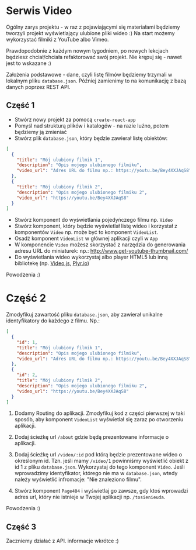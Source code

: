 # Serwis Video

Ogólny zarys projektu - w raz z pojawiającymi się materiałami będziemy tworzyli projekt wyświetlający ulubione pliki wideo :)
Na start możemy wykorzystać filmiki z YouTube albo Vimeo.

Prawdopodobnie z każdym nowym tygodniem, po nowych lekcjach będziesz chciał/chciała refaktorować swój projekt. Nie krępuj się - nawet jest to wskazane :)

Założenia podstawowe - dane, czyli listę filmów będziemy trzymali w lokalnym pliku `database.json`. Później zamienimy to na komunikację z bazą danych poprzez REST API.

## Część 1

* Stwórz nowy projekt za pomocą `create-react-app`
* Pomyśl nad strukturą plików i katalogów - na razie luźno, potem będziemy ją zmieniać
* Stwórz plik `database.json`, który będzie zawierał listę obiektów:

```json
[
  {
    "title": "Mój ulubiony filmik 1",
    "description": "Opis mojego ulubionego filmiku",
    "video_url": "Adres URL do filmu np.: https://youtu.be/Bey4XXJAqS8"
  },
  {
    "title": "Mój ulubiony filmik 2",
    "description": "Opis mojego ulubionego filmiku 2",
    "video_url": "https://youtu.be/Bey4XXJAqS8"
  }
]

```

* Stwórz komponent do wyświetlania pojedyńczego filmu np. `Video`
* Stwórz komponent, który będzie wyświetlał listę wideo i korzystał z komponentów `Video` np. może być to komponent `VideoList`.
* Osadź komponent `VideoList` w głównej aplikacji czyli w `App`
* W komponencie `Video` możesz skorzystać z narzędzia do generowania adresu URL do miniaturek: np.: http://www.get-youtube-thumbnail.com/
* Do wyświetlania wideo wykorzystaj albo player HTML5 lub inną bibliotekę (np. [Video.js](https://videojs.com/), [Plyr.io](https://plyr.io/))

Powodzenia :)

# Część 2
Zmodyfikuj zawartość pliku `database.json`, aby zawierał unikalne identyfikatory do każdego z filmu. Np.:


```json
[
  {
  	"id": 1,
    "title": "Mój ulubiony filmik 1",
    "description": "Opis mojego ulubionego filmiku",
    "video_url": "Adres URL do filmu np.: https://youtu.be/Bey4XXJAqS8"
  },
  {
    "id": 2,
    "title": "Mój ulubiony filmik 2",
    "description": "Opis mojego ulubionego filmiku 2",
    "video_url": "https://youtu.be/Bey4XXJAqS8"
  }
]

```

1. Dodamy Routing do aplikacji. Zmodyfikuj kod z części pierwszej w taki sposób, aby komponent `VideoList` wyświetlał się zaraz po otworzeniu aplikacji.

1. Dodaj ścieżkę url `/about` gdzie będą prezentowane informacje o aplikacji.

1. Dodaj ścieżkę url `/video/:id` pod którą będzie prezentowane wideo o określonym id. Tzn. jeśli mamy `/video/1` powinniśmy wyświetlić obiekt z id 1 z pliku `database.json`. Wykorzystaj do tego komponent `Video`. Jeśli wprowadzimy identyfikator, którego nie ma w `database.json`, wtedy należy wyświetlić infromacje: "Nie znaleziono filmu".

1. Stwórz komponent `Page404` i wyświetlaj go zawsze, gdy ktoś wprowadzi adres url, który nie istnieje w Twojej aplikacji np. `/tosienieuda`.

Powodzenia :)

## Część 3
Zaczniemy działać z API. informacje wkrótce :)